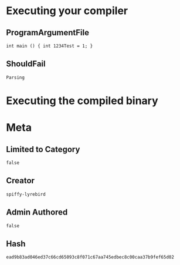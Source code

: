 # Executing your compiler

## ProgramArgumentFile

```
int main () { int 1234Test = 1; }
```

## ShouldFail

```
Parsing
```

# Executing the compiled binary

# Meta

## Limited to Category

```
false
```

## Creator

```
spiffy-lyrebird
```

## Admin Authored

```
false
```

## Hash

```
ead9b83ad046ed37c66cd65093c8f071c67aa745edbec8c00caa37b9fef65d02
```
